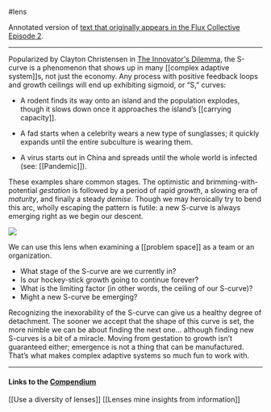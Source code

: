 #lens


Annotated version of [text that originally appears in the Flux Collective Episode 2](https://read.fluxcollective.org/p/02).

-------

Popularized by Clayton Christensen in [The Innovator's Dilemma](https://www.goodreads.com/book/show/2615.The_Innovator_s_Dilemma), the S-curve is a phenomenon that shows up in many [[complex adaptive system]]s, not just the economy. Any process with positive feedback loops and growth ceilings will end up exhibiting sigmoid, or “S,” curves:

-   A rodent finds its way onto an island and the population explodes, though it slows down once it approaches the island’s [[carrying capacity]].
    
-   A fad starts when a celebrity wears a new type of sunglasses; it quickly expands until the entire subculture is wearing them.
    
-   A virus starts out in China and spreads until the whole world is infected (see: [[Pandemic]]). 
    
These examples share common stages. The optimistic and brimming-with-potential _gestation_ is followed by a period of rapid _growth_, a slowing era of _maturity_, and finally a steady _demise_. Though we may heroically try to bend this arc, wholly escaping the pattern is futile: a new S-curve is always emerging right as we begin our descent.

![](https://cdn.substack.com/image/fetch/w_1456,c_limit,f_auto,q_auto:good,fl_progressive:steep/https%3A%2F%2Fbucketeer-e05bbc84-baa3-437e-9518-adb32be77984.s3.amazonaws.com%2Fpublic%2Fimages%2Fd44d3326-fc6d-4e18-a6cc-776163c36fde_1600x742.png)

We can use this lens when examining a [[problem space]] as a team or an organization. 

- What stage of the S-curve are we currently in? 
- Is our hockey-stick growth going to continue forever? 
- What is the limiting factor (in other words, the ceiling of our S-curve)? 
- Might a new S-curve be emerging?

Recognizing the inexorability of the S-curve can give us a healthy degree of detachment. The sooner we accept that the shape of this curve is set, the more nimble we can be about finding the next one… although finding new S-curves is a bit of a miracle. Moving from gestation to growth isn’t guaranteed either; emergence is not a thing that can be manufactured. That’s what makes complex adaptive systems so much fun to work with.

-------

#### Links to the [Compendium](obsidian://open?vault=Flux%20Universe&file=The%20Compendium%20Cards)

[[Use a diversity of lenses]]
[[Lenses mine insights from information]]